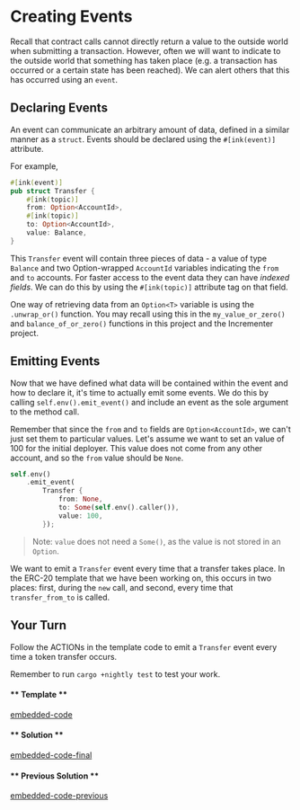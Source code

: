 Creating Events
===

Recall that contract calls cannot directly return a value to the outside world when submitting a
transaction.  However, often we will want to indicate to the outside world that something has taken
place (e.g. a transaction has occurred or a certain state has been reached).  We can alert others
that this has occurred using an `event`.

## Declaring Events

An event can communicate an arbitrary amount of data, defined in a similar manner as a `struct`.
Events should be declared using the `#[ink(event)]` attribute.

For example,

```rust
#[ink(event)]
pub struct Transfer {
    #[ink(topic)]
    from: Option<AccountId>,
    #[ink(topic)]
    to: Option<AccountId>,
    value: Balance,
}
```

This `Transfer` event will contain three pieces of data - a value of type `Balance` and two
Option-wrapped `AccountId` variables indicating the `from` and `to` accounts. For faster access to
the event data they can have _indexed fields_. We can do this by using the `#[ink(topic)]` attribute
tag on that field.

One way of retrieving data from an `Option<T>` variable is using the `.unwrap_or()` function.  You may
recall using this in the `my_value_or_zero()` and `balance_of_or_zero()` functions in this project
and the Incrementer project.

## Emitting Events

Now that we have defined what data will be contained within the event and how to declare it, it's
time to actually emit some events. We do this by calling `self.env().emit_event()` and include an
event as the sole argument to the method call.

Remember that since the `from` and `to` fields are `Option<AccountId>`, we can't just set them to
particular values. Let's assume we want to set an value of 100 for the initial deployer.  This value
does not come from any other account, and so the `from` value should be `None`.

```rust
self.env()
    .emit_event(
        Transfer {
            from: None,
            to: Some(self.env().caller()),
            value: 100,
        });
```

> Note: `value` does not need a `Some()`, as the value is not stored in an `Option`.

We want to emit a `Transfer` event every time that a transfer takes place. In the ERC-20 template
that we have been working on, this occurs in two places: first, during the `new` call, and second,
every time that `transfer_from_to` is called.

## Your Turn

Follow the ACTIONs in the template code to emit a `Transfer` event every time a token transfer occurs.

Remember to run `cargo +nightly test` to test your work.

<!-- tabs:start -->

#### ** Template **

[embedded-code](./assets/2.3-template.rs ':include :type=code embed-template')

#### ** Solution **

[embedded-code-final](./assets/2.3-finished-code.rs ':include :type=code embed-final')

#### ** Previous Solution **

[embedded-code-previous](./assets/2.2-finished-code.rs ':include :type=code embed-previous')

<!-- tabs:end -->
